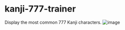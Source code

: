 # kanji-777-trainer
Display the most common 777 Kanji characters.
![image](https://github.com/user-attachments/assets/feb6f63c-2e24-4d03-bd7c-3a93644a8c9a)
